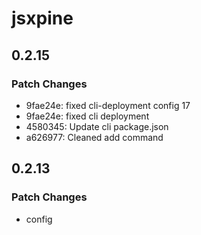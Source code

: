 # jsxpine

## 0.2.15

### Patch Changes

- 9fae24e: fixed cli-deployment config 17
- 9fae24e: fixed cli deployment
- 4580345: Update cli package.json
- a626977: Cleaned add command

## 0.2.13

### Patch Changes

- config
